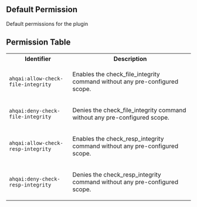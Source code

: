 ## Default Permission

Default permissions for the plugin

## Permission Table

<table>
<tr>
<th>Identifier</th>
<th>Description</th>
</tr>


<tr>
<td>

`ahqai:allow-check-file-integrity`

</td>
<td>

Enables the check_file_integrity command without any pre-configured scope.

</td>
</tr>

<tr>
<td>

`ahqai:deny-check-file-integrity`

</td>
<td>

Denies the check_file_integrity command without any pre-configured scope.

</td>
</tr>

<tr>
<td>

`ahqai:allow-check-resp-integrity`

</td>
<td>

Enables the check_resp_integrity command without any pre-configured scope.

</td>
</tr>

<tr>
<td>

`ahqai:deny-check-resp-integrity`

</td>
<td>

Denies the check_resp_integrity command without any pre-configured scope.

</td>
</tr>
</table>
